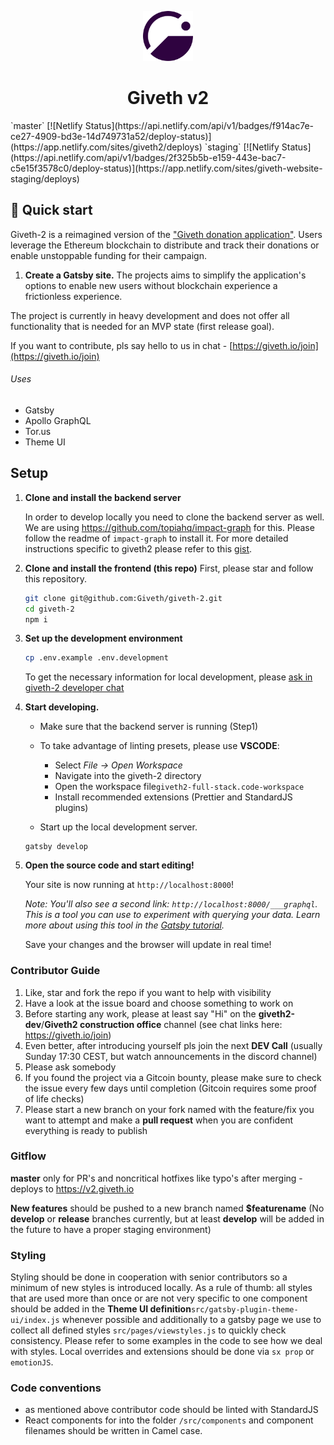 <p align="center"><a href="https://giveth.io"><img alt="Giveth.io" src="https://github.com/Giveth/giveth-design-assets/blob/master/02-logos/Giveth%20logo/giveth-symbol-logo-purple.png" width="80"/></a></p><h1 align="center">
  Giveth v2
</h1>
`master`
[![Netlify Status](https://api.netlify.com/api/v1/badges/f914ac7e-ce27-4909-bd3e-14d749731a52/deploy-status)](https://app.netlify.com/sites/giveth2/deploys)
`staging`
[![Netlify Status](https://api.netlify.com/api/v1/badges/2f325b5b-e159-443e-bac7-c5e15f3578c0/deploy-status)](https://app.netlify.com/sites/giveth-website-staging/deploys)

## 🚀 Quick start
Giveth-2 is a reimagined version of the ["Giveth donation application"](https://github.com/Giveth/giveth-dapp). Users leverage the Ethereum blockchain to distribute and track their donations or enable unstoppable funding for their campaign.

1.  **Create a Gatsby site.**
The projects aims to simplify the application's options to enable new users without blockchain experience a frictionless experience.

The project is currently in heavy development and does not offer all functionality that is needed for an MVP state (first release goal).

If you want to contribute, pls say hello to us in chat -  [https://giveth.io/join](https://giveth.io/join)

###### Uses
- Gatsby
- Apollo GraphQL
- Tor.us
- Theme UI

## Setup

1.  **Clone and install the backend server**

    In order to develop locally you need to clone the backend server as well. We are using https://github.com/topiahq/impact-graph for this. Please follow the readme of `impact-graph` to install it. For more detailed instructions specific to giveth2 please refer to this [gist](https://gist.github.com/geleeroyale/6283549c469f2fa89fc059f936c59002).

1.  **Clone and install the frontend (this repo)**
	First, please star and follow this repository.
	```bash
	git clone git@github.com:Giveth/giveth-2.git
	cd giveth-2
	npm i
	```
    
1.  **Set up the development environment**
	
	```bash
	cp .env.example .env.development
	```
	To get the necessary information for local development, please [ask in giveth-2 developer chat](https://riot.im/app/#/room/!zFyfjCfKHawjZJcueK:matrix.org?via=matrix.org)

1.  **Start developing.**
	- Make sure that the backend server is running (Step1)
    - To take advantage of linting presets, please use **VSCODE**:
		* Select *File -> Open Workspace*
		* Navigate into the giveth-2 directory
		* Open the workspace file`giveth2-full-stack.code-workspace`
		* Install recommended extensions (Prettier and StandardJS plugins)

	- Start up the local development server.

    ```shell
    gatsby develop
    ```

1.  **Open the source code and start editing!**

    Your site is now running at `http://localhost:8000`!

    _Note: You'll also see a second link: _`http://localhost:8000/___graphql`_. This is a tool you can use to experiment with querying your data. Learn more about using this tool in the [Gatsby tutorial](https://www.gatsbyjs.org/tutorial/part-five/#introducing-graphiql)._
    
    Save your changes and the browser will update in real time!

### Contributor Guide

1. Like, star and fork the repo if you want to help with visibility
1. Have a look at the issue board and choose something to work on
1. Before starting any work, please at least say "Hi" on the **giveth2-dev**/**Giveth2 construction office** channel (see chat links here: https://giveth.io/join)
3. Even better, after introducing yourself pls join the next **DEV Call** (usually Sunday 17:30 CEST, but watch announcements in the discord channel)
4. Please ask somebody
5. If you found the project via a Gitcoin bounty, please make sure to check the issue every few days until completion (Gitcoin requires some proof of life checks)
6. Please start a new branch on your fork named with the feature/fix you want to attempt and make a **pull request** when you are confident everything is ready to publish

### Gitflow

**master** only for PR's and noncritical hotfixes like typo's after merging - deploys to https://v2.giveth.io

**New features** should be pushed to a new branch named **$featurename** (No **develop** or **release** branches currently, but at least **develop** will be added in the future to have a proper staging environment)

### Styling

Styling should be done in cooperation with senior contributors so a minimum of new styles is introduced locally. As a rule of thumb: all styles that are used more than once or are not very specific to one component should be added in the **Theme UI definition**`src/gatsby-plugin-theme-ui/index.js` whenever possible and additionally to a gatsby page we use to collect all defined styles `src/pages/viewstyles.js` to quickly check consistency.
Please refer to some examples in the code to see how we deal with styles. Local overrides and extensions should be done via `sx prop` or `emotionJS`.

### Code conventions
- as mentioned above contributor code should be linted with StandardJS
- React components for into the folder `/src/components` and component filenames should be written in Camel case.
